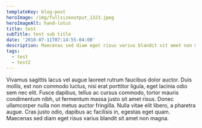 ```yaml
---
templateKey: blog-post
heroImage: /img/fullsizeoutput_1323.jpeg
heroImageAlt: hand-lotus
title: test
subTitle: test sub title
date: '2018-07-11T07:14:55-04:00'
description: Maecenas sed diam eget risus varius blandit sit amet non magna.
tags:
  - test
  - test2
---
```

Vivamus sagittis lacus vel augue laoreet rutrum faucibus dolor auctor. Duis mollis, est non commodo luctus, nisi erat porttitor ligula, eget lacinia odio sem nec elit. Fusce dapibus, tellus ac cursus commodo, tortor mauris condimentum nibh, ut fermentum massa justo sit amet risus. Donec ullamcorper nulla non metus auctor fringilla. Nulla vitae elit libero, a pharetra augue. Cras justo odio, dapibus ac facilisis in, egestas eget quam. Maecenas sed diam eget risus varius blandit sit amet non magna.

